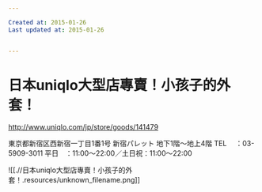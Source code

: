 ```yaml
---

Created at: 2015-01-26
Last updated at: 2015-01-26


---
```


# 日本uniqlo大型店專賣！小孩子的外套！


<http://www.uniqlo.com/jp/store/goods/141479>

東京都新宿区西新宿一丁目1番1号 新宿パレット 地下1階～地上4階 
TEL　 ：03-5909-3011
平日　：11:00～22:00／土日祝：11:00～22:00

![[.//日本uniqlo大型店專賣！小孩子的外套！.resources/unknown_filename.png]]

